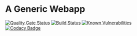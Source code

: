# A Generic Webapp
[![Quality Gate Status](https://sonarcloud.io/api/project_badges/measure?project=yabsi_genaric_webapp&metric=alert_status)](https://sonarcloud.io/dashboard?id=yabsi_genaric_webapp)
[![Build Status](https://travis-ci.com/yabsi/genaric_webapp.svg?branch=master)](https://travis-ci.com/yabsi/genaric_webapp)
[![Known Vulnerabilities](https://snyk.io/test/github/yabsi/genaric_webapp/badge.svg)](https://snyk.io/test/github/yabsi/genaric_webapp)
[![Codacy Badge](https://api.codacy.com/project/badge/Grade/c55d4f2a50c74a4097a374d84f4d8895)](https://www.codacy.com/app/TheToddLuci0/genaric_webapp?utm_source=github.com&amp;utm_medium=referral&amp;utm_content=ISEAGE-ISU/genaric_webapp&amp;utm_campaign=Badge_Grade)

